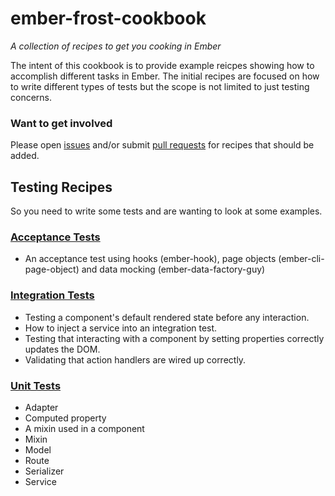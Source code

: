 # ember-frost-cookbook
*A collection of recipes to get you cooking in Ember*

The intent of this cookbook is to provide example reicpes showing how to accomplish different tasks in Ember. The initial recipes are focused on how to write different types of tests but the scope is not limited to just testing concerns.

### Want to get involved
Please open [issues](https://github.com/ciena-frost/ember-frost-cookbook/issues) and/or submit [pull requests](https://github.com/ciena-frost/ember-frost-cookbook/pulls) for recipes that should be added.


## Testing Recipes

So you need to write some tests and are wanting to look at some examples.

### [Acceptance Tests](https://github.com/ciena-frost/ember-frost-cookbook/tree/master/testing/acceptance)
- An acceptance test using hooks (ember-hook), page objects (ember-cli-page-object) and data mocking (ember-data-factory-guy)

### [Integration Tests](https://github.com/ciena-frost/ember-frost-cookbook/tree/master/testing/integration)
- Testing a component's default rendered state before any interaction.
- How to inject a service into an integration test.
- Testing that interacting with a component by setting properties correctly updates the DOM.
- Validating that action handlers are wired up correctly.

### [Unit Tests](https://github.com/ciena-frost/ember-frost-cookbook/tree/master/testing/unit)
- Adapter
- Computed property
- A mixin used in a component
- Mixin
- Model
- Route
- Serializer
- Service

